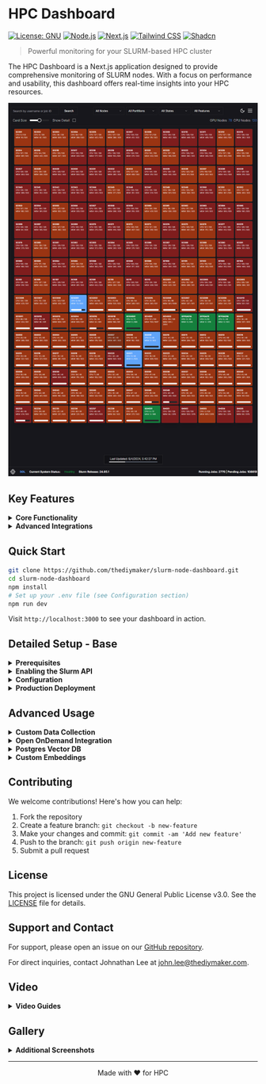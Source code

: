 # HPC Dashboard

[![License: GNU](https://img.shields.io/badge/License-GNU-blue.svg)](https://www.gnu.org/licenses/gpl-3.0)
[![Node.js](https://img.shields.io/badge/Node.js-v18%2B-green)](https://nodejs.org/)
[![Next.js](https://img.shields.io/badge/Next.js-latest-lightgrey)](https://nextjs.org/)
[![Tailwind CSS](https://img.shields.io/badge/Tailwind_CSS-latest-38B2AC)](https://tailwindcss.com/)
[![Shadcn](https://img.shields.io/badge/Shadcn-components-8B5CF6)](https://ui.shadcn.com/)

> Powerful monitoring for your SLURM-based HPC cluster

The HPC Dashboard is a Next.js application designed to provide comprehensive monitoring of SLURM nodes. With a focus on performance and usability, this dashboard offers real-time insights into your HPC resources.

![Dashboard Screenshot](/images/new_dashboard_screenshot_1.png "HPC Dashboard Overview")

## Key Features

<details>
<summary><strong>Core Functionality</strong></summary>

- Real-time monitoring of CPU and GPU node utilization
- Detailed individual node status
- Comprehensive Slurm job details and history
- Dynamic data updates with refresh countdown

</details>

<details>
<summary><strong>Advanced Integrations</strong></summary>

Enable these features by configuring your environment file:

- LMOD module display and details
- Prometheus metrics integration
- OpenAI-powered chat and embeddings

</details>

## Quick Start

```bash
git clone https://github.com/thediymaker/slurm-node-dashboard.git
cd slurm-node-dashboard
npm install
# Set up your .env file (see Configuration section)
npm run dev
```

Visit `http://localhost:3000` to see your dashboard in action.

## Detailed Setup - Base

<details>
<summary><strong>Prerequisites</strong></summary>

- Node.js (v18 or later)
- npm or Yarn
- PM2 (for production deployment)
- Slurm API (enabled and configured)
- Slurm API token

</details>

<details>
<summary><strong>Enabling the Slurm API</strong></summary>

To use this dashboard, you need to have the Slurm API enabled on your HPC cluster. Follow these steps to set it up:

1. Start by reviewing the [Schedmd quickstart guide](https://slurm.schedmd.com/rest_quickstart.html).

2. Ensure that `slurmrestd` is running on your cluster.

3. Once the Slurm API is running, you need to generate an API key for authentication.

### Generating an API Key

The API key needs permissions to read all data. Here's an example of generating a key for the slurm user with a lifespan of 1 year:

```bash
scontrol token username=slurm lifespan=31536000
```

Note: This generates a JWT token. You can view the expiration date on the token and set up a reminder to renew it, or automate the renewal process (even with a shorter timeframe). The expiration of this token will be added to the future admin section on the dashboard.

</details>

<details>
<summary><strong>Configuration</strong></summary>

Create a `.env` file in the root directory:

```env
# BASE
COMPANY_NAME="Acme Corp"
NEXT_PUBLIC_BASE_URL="http://localhost:3000" # Update for your url and port
VERSION=1.1.2
CLUSTER_NAME="Cluster"
CLUSTER_LOGO="/cluster.png"

# DEV
NODE_ENV="dev"
REACT_EDITOR="code"

# SLURM
SLURM_API_VERSION="v0.0.40"
SLURM_SERVER="192.168.1.5"
SLURM_API_TOKEN=""

# AUTH
NEXTAUTH_URL="http://localhost:3000" # Update for your url and port
AUTH_SECRET=""
ADMIN_USERNAME="admin"
ADMIN_PASSWORD="password"

# PLUGINS
NEXT_PUBLIC_ENABLE_OPENAI_PLUGIN=false
NEXT_PUBLIC_ENABLE_PROMETHEUS_PLUGIN=false

# ADVANCED FEATURES
OPENAI_API_KEY=""
PROMETHEUS_URL=""  # Format http://192.168.1.5:9090
POSTGRES_URL="postgresql://admin:password@192.168.1.5:5432/db"
```

</details>

<details>
<summary><strong>Production Deployment</strong></summary>

For production environments, we recommend using PM2:

```bash
npm install -g pm2
pm2 start npm --name "hpc-dashboard" -- start
pm2 save
```

This ensures your dashboard runs continuously and restarts automatically if the server reboots.

</details>

## Advanced Usage

<details>
<summary><strong>Custom Data Collection</strong></summary>

### Historical Node Data

Collect historical node data with this script (run hourly via cron):

```bash
#!/bin/bash
SAVE_DIR="/path/to/data/directory"
mkdir -p "$SAVE_DIR"
FILENAME=$(date +"%Y-%m-%dT%H-%M-%S.000Z.json.gz")
curl -s "http://localhost:3000/api/slurm/nodes" | gzip > "$SAVE_DIR/$FILENAME"
find "$SAVE_DIR" -name "*.json.gz" -type f -mtime +30 -delete
```

### Module Data

Collect module data with this script (run daily via cron):

```bash
#!/bin/bash
json_dir="/path/to/public/directory"
json_output="${json_dir}/modules.json"
mkdir -p "$json_dir"
export MODULESHOME="/usr/share/lmod/lmod"
export MODULEPATH="/your/module/path"
$LMOD_DIR/spider -o jsonSoftwarePage $MODULEPATH | python -m json.tool > "$json_output"
```

</details>

<details>
<summary><strong>Open OnDemand Integration</strong></summary>

To integrate this dashboard with Open OnDemand:

Clone the generic Ruby app template:

```
git clone https://github.com/thediymaker/ood-status-iframe.git
```

Navigate to the cloned repository:

```
cd ood-status-iframe
```

Open the views/layout.erb file in your preferred text editor.
Update the URL in the views/layout.erb file to point to your deployed HPC Dashboard:
erb

```
<iframe src="https://your-hpc-dashboard-url.com" ...>
```

Follow Open OnDemand's documentation to deploy this app within your Open OnDemand environment.

This integration allows you to embed the HPC Dashboard within your Open OnDemand interface, providing users with easy access to cluster status information.

</details>

<details>
<summary><strong>Postgres Vector DB</strong></summary>

In order to use embeddings with the openai chat, you will need to setup a
vector database. For this project I've decided to use a localy
hosted instance, along with Drizzle, but you could also use a cloud
instance, or a non standard vector database with some tweaks to the code.

To get started, you will want to install postgres, set up a database, create
a user and give them the appropriate permissions. The easiest way to do this
is with docker compose.

### Dockerfile

```
Use the official Postgres image as a base image
FROM postgres:latest

# Set environment variables for Postgres
ENV POSTGRES_USER=user
ENV POSTGRES_PASSWORD=password
ENV POSTGRES_DB=embed

# Install the build dependencies
USER root
RUN apt-get update && apt-get install -y \
    build-essential \
    git \
    postgresql-server-dev-all \
    && rm -rf /var/lib/apt/lists/*

# Clone, build, and install the pgvector extension
RUN cd /tmp \
    && git clone --branch v0.5.0 https://github.com/pgvector/pgvector.git \
    && cd pgvector \
    && make \
    && make install
```

This dockerfile will install and configure the pgvector plugin, as well as pull
down the latest postgres image.

### docker-compose.yml

```
version: "3"

services:
  postgres:
    build: .
    ports:
      - "5432:5432"
    volumes:
      - /etc/postgres/data:/var/lib/postgresql/data
    environment:
      POSTGRES_USER: user
      POSTGRES_PASSWORD: password
      POSTGRES_DB: embed
```

In this example, I am storing the postgres data in the /etc/postgres directory
on the local host. Please update these as needed.

Once this is running, from your dashboard terminal (or the same directory as your dashboard),
you'll want to run the following commands you set up the database.

```
npm run generate
npm run migrate
```

This will use the drizzle .sql files in the /lib/db directory, to generate the
schema for the data base, and prepare for ingestion.

</details>

<details>
<summary><strong>Custom Embeddings</strong></summary>

The files stored in /docs will need to be a .mdx file, and have a header like this

```
---
title: "Page Title"
description: "Page Description"
url: "URL"
---

## Section header
section
```

Being in this format allows the ingestion process to break it in to smaller
more correctly identified sections.

To ingest the files, browse to /admin, login with the username and password
specified in the .env file, and then run the ingestion.

</details>

## Contributing

We welcome contributions! Here's how you can help:

1. Fork the repository
2. Create a feature branch: `git checkout -b new-feature`
3. Make your changes and commit: `git commit -am 'Add new feature'`
4. Push to the branch: `git push origin new-feature`
5. Submit a pull request

## License

This project is licensed under the GNU General Public License v3.0. See the [LICENSE](LICENSE.md) file for details.

## Support and Contact

For support, please open an issue on our [GitHub repository](https://github.com/thediymaker/slurm-node-dashboard/issues).

For direct inquiries, contact Johnathan Lee at [john.lee@thediymaker.com](mailto:john.lee@thediymaker.com).

## Video

<details>
<summary><strong>Video Guides</strong></summary>

Quick start guide

[![Quickstart](https://i9.ytimg.com/vi_webp/wVEhPN-IqEA/mqdefault.webp?v=672baec2&sqp=CMzfrrkG&rs=AOn4CLC2W3aGhL-aE3lutuyoeui5_HQCMQ)](https://youtu.be/wVEhPN-IqEA)

Open OnDemand iframe configuration
[![OOD iframe](https://i9.ytimg.com/vi_webp/avLUYgMya98/mqdefault.webp?v=672bb041&sqp=CMzfrrkG&rs=AOn4CLAk24f70QoiM98TnT3jcD8AWAAoEQ)](https://youtu.be/avLUYgMya98)

</details>

## Gallery

<details>
<summary><strong>Additional Screenshots</strong></summary>

|                 Feature Overview                 |                     Job Details                      |
| :----------------------------------------------: | :--------------------------------------------------: |
| ![Features](/images/new_features_screenshot.png) | ![Job Detail](/images/new_job_detail_screenshot.png) |

|                      Running Job                       |                       Completed Job                        |
| :----------------------------------------------------: | :--------------------------------------------------------: |
| ![Running Job](/images/new_running_job_screenshot.png) | ![Completed Job](/images/new_completed_job_screenshot.png) |

|                   Node Hover Details                    |
| :-----------------------------------------------------: |
| ![Hover Status](/images/new_dashboard_screenshot_2.png) |

</details>

---

<p align="center">
  Made with ❤️ for HPC
</p>
